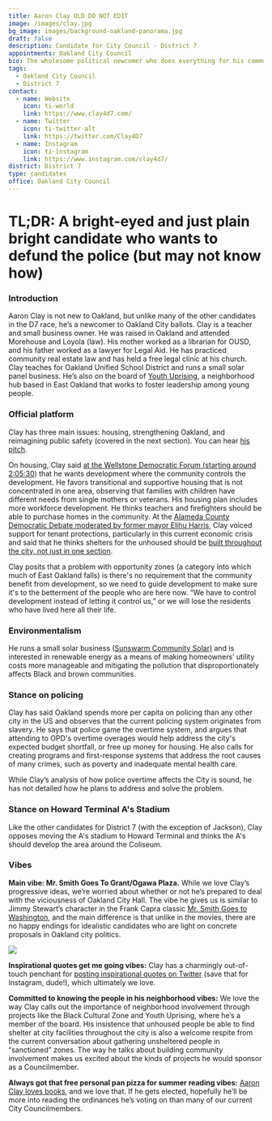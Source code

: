```yaml
---
title: Aaron Clay OLD DO NOT EDIT
image: /images/clay.jpg
bg_image: images/background-oakland-panorama.jpg
draft: false
description: Candidate for City Council - District 7
appointments: Oakland City Council
bio: The wholesome political newcomer who does everything for his community
tags:
  - Oakland City Council
  - District 7
contact:
  - name: Website
    icon: ti-world
    link: https://www.clay4d7.com/
  - name: Twitter
    icon: ti-twitter-alt
    link: https://twitter.com/Clay4D7
  - name: Instagram
    icon: ti-instagram
    link: https://www.instagram.com/clay4d7/
district: District 7
type: candidates
office: Oakland City Council
---
```

# TL;DR: A bright-eyed and just plain bright candidate who wants to defund the police (but may not know how)

### Introduction

Aaron Clay is not new to Oakland, but unlike many of the other candidates in the D7 race, he’s a newcomer to Oakland City ballots. Clay is a teacher and small business owner. He was raised in Oakland and attended Morehouse and Loyola (law). His mother worked as a librarian for OUSD, and his father worked as a lawyer for Legal Aid. He has practiced community real estate law and has held a free legal clinic at his church. Clay teaches for Oakland Unified School District and runs a small solar panel business. He’s also on the board of [Youth Uprising](https://www.youthuprising.org/about-us/who-we-are), a neighborhood hub based in East Oakland that works to foster leadership among young people.

### Official platform

Clay has three main issues: housing, strengthening Oakland, and reimagining public safety (covered in the next section). You can hear [his pitch](https://www.facebook.com/WellstoneDem/videos/298842841421549/).

On housing, Clay said [at the Wellstone Democratic Forum (starting around 2:05:30](https://www.facebook.com/WellstoneDem/videos/298842841421549/)) that he wants development where the community controls the development. He favors transitional and supportive housing that is not concentrated in one area, observing that families with children have different needs from single mothers or veterans. His housing plan includes more workforce development. He thinks teachers and firefighters should be able to purchase homes in the community. At the [Alameda County Democratic Debate moderated by former mayor Elihu Harris](https://www.facebook.com/watch/live/?v=1266703727012996&ref=watch_permalink), Clay voiced support for tenant protections, particularly in this current economic crisis and said that he thinks shelters for the unhoused should be [built throughout the city, not just in one section](https://oaklandside.org/2020/08/19/oakland-city-council-candidates-discuss-issues-in-their-districts-virtually/).

Clay posits that a problem with opportunity zones (a category into which much of East Oakland falls) is there's no requirement that the community benefit from development, so we need to guide development to make sure it's to the betterment of the people who are here now. “We have to control development instead of letting it control us,” or we will lose the residents who have lived here all their life.

### Environmentalism

He runs a small solar business ([Sunswarm Community Solar)](https://www.facebook.com/pg/sunswarm/posts/) and is interested in renewable energy as a means of making homeowners’ utility costs more manageable and mitigating the pollution that disproportionately affects Black and brown communities.

### Stance on policing

Clay has said Oakland spends more per capita on policing than any other city in the US and observes that the current policing system originates from slavery. He says that police game the overtime system, and argues that attending to OPD's overtime overages would help address the city's expected budget shortfall, or free up money for housing. He also calls for creating programs and first-response systems that address the root causes of many crimes, such as poverty and inadequate mental health care.

While Clay’s analysis of how police overtime affects the City is sound, he has not detailed how he plans to address and solve the problem.

### Stance on Howard Terminal A's Stadium

Like the other candidates for District 7 (with the exception of Jackson), Clay opposes moving the A's stadium to Howard Terminal and thinks the A's should develop the area around the Coliseum.

### Vibes

**Main vibe: Mr. Smith Goes To Grant/Ogawa Plaza.** While we love Clay’s progressive ideas, we’re worried about whether or not he’s prepared to deal with the viciousness of Oakland City Hall. The vibe he gives us is similar to Jimmy Stewart’s character in the Frank Capra classic [Mr. Smith Goes to Washington](https://en.wikipedia.org/wiki/Mr._Smith_Goes_to_Washington), and the main difference is that unlike in the movies, there are no happy endings for idealistic candidates who are light on concrete proposals in Oakland city politics.

![](/images/clay-meme.gif)

**Inspirational quotes get me going vibes:** Clay has a charmingly out-of-touch penchant for [posting inspirational quotes on Twitter](https://twitter.com/Clay4D7/status/1272214769630617604) (save that for Instagram, dude!), which ultimately we love.

**Committed to knowing the people in his neighborhood vibes:** We love the way Clay calls out the importance of neighborhood involvement through projects like the Black Cultural Zone and Youth Uprising, where he’s a member of the board. His insistence that unhoused people be able to find shelter at city facilities throughout the city is also a welcome respite from the current conversation about gathering unsheltered people in “sanctioned” zones. The way he talks about building community involvement makes us excited about the kinds of projects he would sponsor as a Councilmember.

**Always got that free personal pan pizza for summer reading vibes:** [Aaron Clay loves books](https://www.instagram.com/p/CA58bLtHUeZ/), and we love that. If he gets elected, hopefully he’ll be more into reading the ordinances he’s voting on than many of our current City Councilmembers.